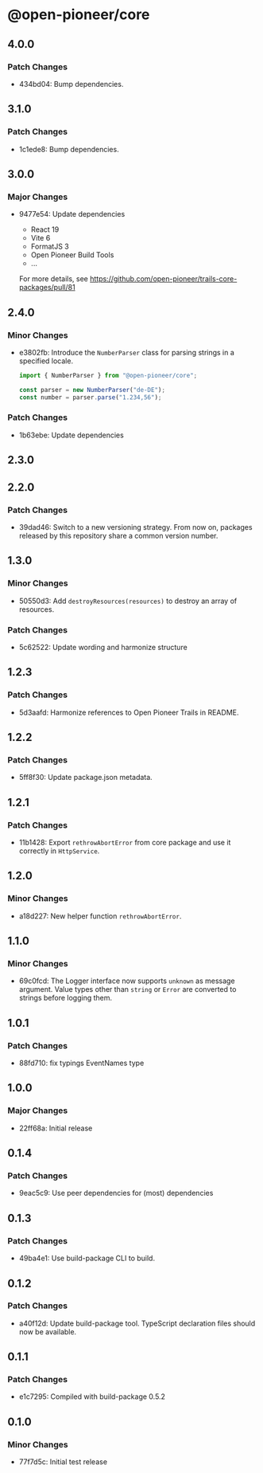 # @open-pioneer/core

## 4.0.0

### Patch Changes

- 434bd04: Bump dependencies.

## 3.1.0

### Patch Changes

- 1c1ede8: Bump dependencies.

## 3.0.0

### Major Changes

- 9477e54: Update dependencies
    - React 19
    - Vite 6
    - FormatJS 3
    - Open Pioneer Build Tools
    - ...

    For more details, see https://github.com/open-pioneer/trails-core-packages/pull/81

## 2.4.0

### Minor Changes

- e3802fb: Introduce the `NumberParser` class for parsing strings in a specified locale.

    ```js
    import { NumberParser } from "@open-pioneer/core";

    const parser = new NumberParser("de-DE");
    const number = parser.parse("1.234,56");
    ```

### Patch Changes

- 1b63ebe: Update dependencies

## 2.3.0

## 2.2.0

### Patch Changes

- 39dad46: Switch to a new versioning strategy.
  From now on, packages released by this repository share a common version number.

## 1.3.0

### Minor Changes

- 50550d3: Add `destroyResources(resources)` to destroy an array of resources.

### Patch Changes

- 5c62522: Update wording and harmonize structure

## 1.2.3

### Patch Changes

- 5d3aafd: Harmonize references to Open Pioneer Trails in README.

## 1.2.2

### Patch Changes

- 5ff8f30: Update package.json metadata.

## 1.2.1

### Patch Changes

- 11b1428: Export `rethrowAbortError` from core package and use it correctly in `HttpService`.

## 1.2.0

### Minor Changes

- a18d227: New helper function `rethrowAbortError`.

## 1.1.0

### Minor Changes

- 69c0fcd: The Logger interface now supports `unknown` as message argument. Value types other than `string` or `Error` are converted to strings before logging them.

## 1.0.1

### Patch Changes

- 88fd710: fix typings EventNames type

## 1.0.0

### Major Changes

- 22ff68a: Initial release

## 0.1.4

### Patch Changes

- 9eac5c9: Use peer dependencies for (most) dependencies

## 0.1.3

### Patch Changes

- 49ba4e1: Use build-package CLI to build.

## 0.1.2

### Patch Changes

- a40f12d: Update build-package tool. TypeScript declaration files should now be available.

## 0.1.1

### Patch Changes

- e1c7295: Compiled with build-package 0.5.2

## 0.1.0

### Minor Changes

- 77f7d5c: Initial test release
